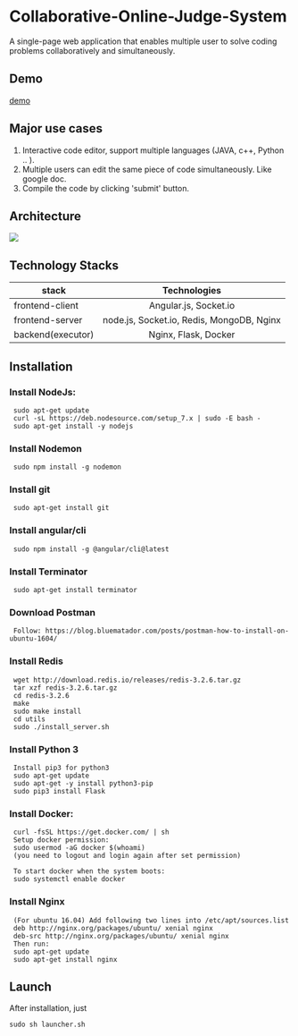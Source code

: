 <!-- @format -->

# Collaborative-Online-Judge-System

A single-page web application that enables multiple user to solve coding problems collaboratively and simultaneously.

## Demo

[demo]()

## Major use cases

1. Interactive code editor, support multiple languages (JAVA, c++, Python .. ).
2. Multiple users can edit the same piece of code simultaneously. Like google doc.
3. Compile the code by clicking 'submit' button.

## Architecture

![](https://jeremy5291.files.wordpress.com/2018/11/ba6b5-coj.png)

## Technology Stacks

| stack             |               Technologies                |
| ----------------- | :---------------------------------------: |
| frontend-client   |           Angular.js, Socket.io           |
| frontend-server   | node.js, Socket.io, Redis, MongoDB, Nginx |
| backend(executor) |           Nginx, Flask, Docker            |

## Installation

### Install NodeJs:

     sudo apt-get update
     curl -sL https://deb.nodesource.com/setup_7.x | sudo -E bash -
     sudo apt-get install -y nodejs

### Install Nodemon

     sudo npm install -g nodemon

### Install git

     sudo apt-get install git

### Install angular/cli

     sudo npm install -g @angular/cli@latest

### Install Terminator

     sudo apt-get install terminator

### Download Postman

     Follow: https://blog.bluematador.com/posts/postman-how-to-install-on-ubuntu-1604/

### Install Redis

     wget http://download.redis.io/releases/redis-3.2.6.tar.gz
     tar xzf redis-3.2.6.tar.gz
     cd redis-3.2.6
     make
     sudo make install
     cd utils
     sudo ./install_server.sh

### Install Python 3

     Install pip3 for python3
     sudo apt-get update
     sudo apt-get -y install python3-pip
     sudo pip3 install Flask

### Install Docker:

     curl -fsSL https://get.docker.com/ | sh
     Setup docker permission:
     sudo usermod -aG docker $(whoami)
     (you need to logout and login again after set permission)

     To start docker when the system boots:
     sudo systemctl enable docker

### Install Nginx

     (For ubuntu 16.04) Add following two lines into /etc/apt/sources.list
     deb http://nginx.org/packages/ubuntu/ xenial nginx
     deb-src http://nginx.org/packages/ubuntu/ xenial nginx
     Then run:
     sudo apt-get update
     sudo apt-get install nginx

## Launch

After installation, just

```
sudo sh launcher.sh
```
